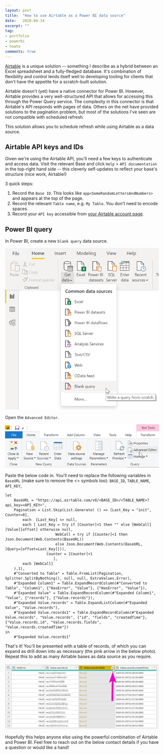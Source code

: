 ```yaml
---
layout: post
title:  "How to use Airtable as a Power BI data source"
date:   2020-04-14
excerpt: ""
tag:
- portfolio
- powerbi
- howto
comments: true
---
```


[Airtable](https://airtable.com) is a unique solution -- something I describe as a hybrid between an Excel spreadsheet and a fully-fledged database. It's combination of flexibility and control lends itself well to developing tooling for clients that don't have the appetite for a scratch-built solution. 

Airtable doesn't (yet) have a native connector for Power BI. However, Airtable provides a very well-structured API that allows for accessing this through the Power Query service. The complexity in this connector is that Airtable's API responds with pages of data. Others on the net have provided solutions to the pagination problem, but most of the solutions I've seen are not compatible with scheduled refresh.

This solution allows you to schedule refresh while using Airtable as a data source. 

## Airtable API keys and IDs

Given we're using the Airtable API, you'll need a few keys to authenticate and access data. Visit the relevant Base and click `Help` > `API documentation` in the top-right hand side -- this cleverly self-updates to reflect your base's structure (nice work, Airtable!)

3 quick steps:
1. Record the `Base ID`. This looks like `app<SomeRandomLettersAndNumbers>` and appears at the top of the page.
2. Record the relevant `Table name`, e.g. `My Table`. You don't need to encode spaces.
3. Record your `API key` accessible from [your Airtable account page](https://airtable.com/account).


## Power BI query
In Power BI, create a new `blank query` data source.

![Create a new Power BI blank query](/assets/images/pbi_blank_query.png "Create a new Power BI blank query")

Open the `Advanced Editor`.

![Open the advanced editor](/assets/images/pbi_advanced_editor.png "Open the advanced editor")

Paste the below code in. You'll need to replace the following variables in `BaseURL` (make sure to remove the <> symbols too): `BASE_ID`, `TABLE_NAME`, `API_KEY`, 
```
let
	BaseURL = "https://api.airtable.com/v0/<BASE_ID>/<TABLE_NAME>?api_key=<API_KEY>",
	Pagination = List.Skip(List.Generate( () => [Last_Key = "init", Counter=0],
   		each  [Last_Key] <> null,
   		each [ Last_Key = try if [Counter]<1 then "" else [WebCall][Value][offset] otherwise null,
                       WebCall = try if [Counter]<1 then Json.Document(Web.Contents(BaseURL)) 
                       else Json.Document(Web.Contents(BaseURL, [Query=[offset=Last_Key]])),
    		       Counter = [Counter]+1
                      ],
   		each [WebCall]
    ),1),
    #"Converted to Table" = Table.FromList(Pagination, Splitter.SplitByNothing(), null, null, ExtraValues.Error),
    #"Expanded Column1" = Table.ExpandRecordColumn(#"Converted to Table", "Column1", {"HasError", "Value"}, {"HasError", "Value"}),
    #"Expanded Value" = Table.ExpandRecordColumn(#"Expanded Column1", "Value", {"records"}, {"Value.records"}),
    #"Expanded Value.records" = Table.ExpandListColumn(#"Expanded Value", "Value.records"),
    #"Expanded Value.records1" = Table.ExpandRecordColumn(#"Expanded Value.records", "Value.records", {"id", "fields", "createdTime"}, {"Value.records.id", "Value.records.fields", "Value.records.createdTime"})
in
    #"Expanded Value.records1"
```

That's it! You'll be presented with a table of records, of which you can expand as drill down into as necessary (the pink arrow in the below photo). Repeat this to add as many Airtable bases as data source as you require.

![Airtable data imported into in Power BI](/assets/images/pbi_airtable_results.png "Airtable data imported into in Power BI")

Hopefully this helps anyone else using the powerful combination of Airtable and Power BI. Feel free to reach out on the below contact details if you have a question or would like a hand!